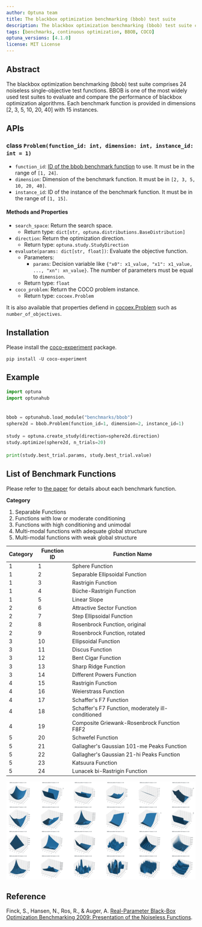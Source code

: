 ```yaml
---
author: Optuna team
title: The blackbox optimization benchmarking (bbob) test suite
description: The blackbox optimization benchmarking (bbob) test suite consists of 24 noiseless single-objective test functions including Sphere, Ellipsoidal, Rastrigin, Rosenbrock, etc. This package is a wrapper of the COCO (COmparing Continuous Optimizers) experiments library.
tags: [benchmarks, continuous optimization, BBOB, COCO]
optuna_versions: [4.1.0]
license: MIT License
---
```


## Abstract

The blackbox optimization benchmarking (bbob) test suite comprises 24 noiseless single-objective test functions. BBOB is one of the most widely used test suites to evaluate and compare the performance of blackbox optimization algorithms. Each benchmark function is provided in dimensions \[2, 3, 5, 10, 20, 40\] with 15 instances.

## APIs

### class `Problem(function_id: int, dimension: int, instance_id: int = 1)`

- `function_id`: [ID of the bbob benchmark function](https://numbbo.github.io/coco/testsuites/bbob) to use. It must be in the range of `[1, 24]`.
- `dimension`: Dimension of the benchmark function. It must be in `[2, 3, 5, 10, 20, 40]`.
- `instance_id`: ID of the instance of the benchmark function. It must be in the range of `[1, 15]`.

#### Methods and Properties

- `search_space`: Return the search space.
  - Return type: `dict[str, optuna.distributions.BaseDistribution]`
- `direction`: Return the optimization direction.
  - Return type: `optuna.study.StudyDirection`
- `evaluate(params: dict[str, float])`: Evaluate the objective function.
  - Parameters:
    - `params`: Decision variable like `{"x0": x1_value, "x1": x1_value, ..., "xn": xn_value}`. The number of parameters must be equal to `dimension`.
  - Return type: `float`
- `coco_problem`: Return the COCO problem instance.
  - Return type: `cocoex.Problem`

It is also available that properties defiend in [cocoex.Problem](https://numbbo.github.io/coco-doc/apidocs/cocoex/cocoex.Problem.html) such as `number_of_objectives`.

## Installation

Please install the [coco-experiment](https://github.com/numbbo/coco-experiment/tree/main/build/python) package.

```shell
pip install -U coco-experiment
```

## Example

```python
import optuna
import optunahub


bbob = optunahub.load_module("benchmarks/bbob")
sphere2d = bbob.Problem(function_id=1, dimension=2, instance_id=1)

study = optuna.create_study(direction=sphere2d.direction)
study.optimize(sphere2d, n_trials=20)

print(study.best_trial.params, study.best_trial.value)
```

## List of Benchmark Functions

Please refer to [the paper](https://numbbo.github.io/gforge/downloads/download16.00/bbobdocfunctions.pdf) for details about each benchmark function.

**Category**

1. Separable Functions
1. Functions with low or moderate conditioning
1. Functions with high conditioning and unimodal
1. Multi-modal functions with adequate global structure
1. Multi-modal functions with weak global structure

| Category  | Function ID | Function Name                                            |
|-----------|-------------|----------------------------------------------------------|
| 1         | 1           | Sphere Function                                          |
| 1         | 2           | Separable Ellipsoidal Function                           |
| 1         | 3           | Rastrigin Function                                       |
| 1         | 4           | Büche-Rastrigin Function                                 |
| 1         | 5           | Linear Slope                                             |
| 2         | 6           | Attractive Sector Function                               |
| 2         | 7           | Step Ellipsoidal Function                                |
| 2         | 8           | Rosenbrock Function, original                            |
| 2         | 9           | Rosenbrock Function, rotated                             |
| 3         | 10          | Ellipsoidal Function                                     |
| 3         | 11          | Discus Function                                          |
| 3         | 12          | Bent Cigar Function                                      |
| 3         | 13          | Sharp Ridge Function                                     |
| 3         | 14          | Different Powers Function                                |
| 4         | 15          | Rastrigin Function                                       |
| 4         | 16          | Weierstrass Function                                     |
| 4         | 17          | Schaffer's F7 Function                                   |
| 4         | 18          | Schaffer's F7 Function, moderately ill-conditioned       |
| 4         | 19          | Composite Griewank-Rosenbrock Function F8F2              |
| 5         | 20          | Schwefel Function                                        |
| 5         | 21          | Gallagher's Gaussian 101-me Peaks Function               |
| 5         | 22          | Gallagher's Gaussian 21-hi Peaks Function                |
| 5         | 23          | Katsuura Function                                        |
| 5         | 24          | Lunacek bi-Rastrigin Function                            |

![BBOB Plots](images/bbob.png)

## Reference

Finck, S., Hansen, N., Ros, R., & Auger, A. [Real-Parameter Black-Box Optimization Benchmarking 2009: Presentation of the Noiseless Functions](https://numbbo.github.io/gforge/downloads/download16.00/bbobdocfunctions.pdf).
